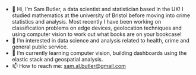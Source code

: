 - 👋 Hi, I’m Sam Butler, a data scientist and statistician based in the UK! I studied mathematics at the university of Bristol before moving into crime statistics and analysis. Most recently I have been working on classification problems on edge devices, geolocation techniques and using computer vision to work out what books are on your bookcase! 
- 👀 I’m interested in data science and analysis related to health, crime and general public service. 
- 🌱 I’m currently learning computer vision, building dashboards using the elastic stack and geospatial analysis.
- 📫 How to reach me: sam.al.butler@gmail.com

<!---
PorkPies/PorkPies is a ✨ special ✨ repository because its `README.md` (this file) appears on your GitHub profile.
You can click the Preview link to take a look at your changes.
--->
